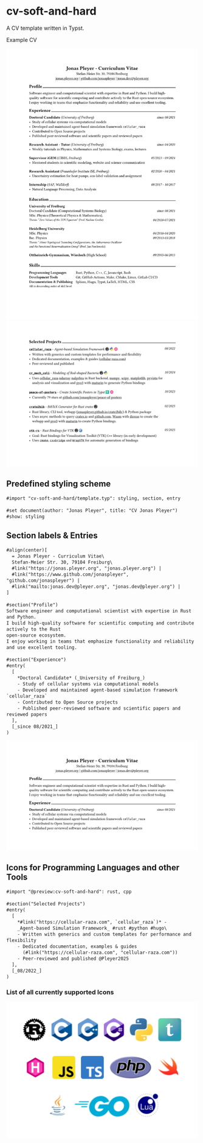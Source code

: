 # cv-soft-and-hard
A CV template written in Typst.

Example CV

![Full Example](examples/full-example.svg)
![Full Example 2](examples/full-example-2.svg)

## Predefined styling scheme
```typst
#import "cv-soft-and-hard/template.typ": styling, section, entry

#set document(author: "Jonas Pleyer", title: "CV Jonas Pleyer")
#show: styling
```

## Section labels & Entries
```typst
#align(center)[
  = Jonas Pleyer - Curriculum Vitae\
  Stefan-Meier Str. 30, 79104 Freiburg\
  #link("https://jonas.pleyer.org", "jonas.pleyer.org") |
  #link("https://www.github.com/jonaspleyer", "github.com/jonaspleyer") |
  #link("mailto:jonas.dev@pleyer.org", "jonas.dev@pleyer.org") |
]

#section("Profile")
Software engineer and computational scientist with expertise in Rust and Python.
I build high-quality software for scientific computing and contribute actively to the Rust
open-source ecosystem.
I enjoy working in teams that emphasize functionality and reliability and use excellent tooling.

#section("Experience")
#entry(
  [
    *Doctoral Candidate* (_University of Freiburg_)
    - Study of cellular systems via computational models
    - Developed and maintained agent-based simulation framework `cellular_raza`
    - Contributed to Open Source projects
    - Published peer-reviewed software and scientific papers and reviewed papers
  ],
  [_since 08/2021_]
)
```

![Readme Example 1](examples/readme1.svg)

## Icons for Programming Languages and other Tools
```typst
#import "@preview:cv-soft-and-hard": rust, cpp

#section("Selected Projects")
#entry(
  [
    *#link("https://cellular-raza.com", `cellular_raza`)* -
    _Agent-based Simulation Framework_ #rust #python #hugo\
    - Written with generics and custom templates for performance and flexibility
    - Dedicated documentation, examples & guides
      (#link("https://cellular-raza.com", "cellular-raza.com"))
    - Peer-reviewed and published @Pleyer2025
  ],
  [_08/2022_]
)
```

### List of all currently supported Icons
![List of Icons](examples/list-icons.svg)
